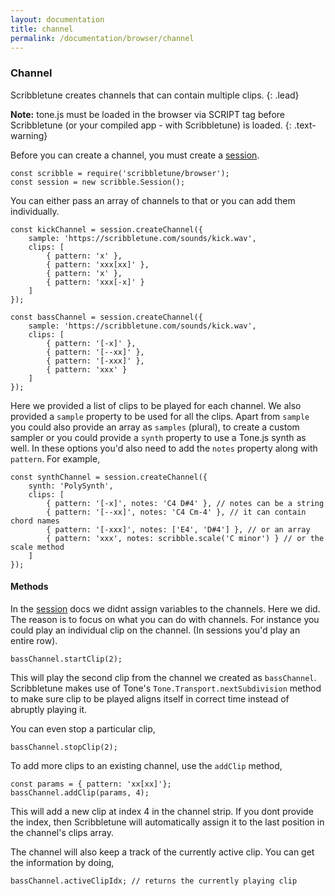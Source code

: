 ```yaml
---
layout: documentation
title: channel
permalink: /documentation/browser/channel
---
```


### Channel

Scribbletune creates channels that can contain multiple clips.
{: .lead}

**Note:** tone.js must be loaded in the browser via SCRIPT tag before Scribbletune (or your compiled app - with Scribbletune) is loaded.
{: .text-warning}

Before you can create a channel, you must create a [session](/documentation/browser/session).

```
const scribble = require('scribbletune/browser');
const session = new scribble.Session();
```

You can either pass an array of channels to that or you can add them individually.

```
const kickChannel = session.createChannel({
	sample: 'https://scribbletune.com/sounds/kick.wav',
	clips: [
		{ pattern: 'x' },
		{ pattern: 'xxx[xx]' },
		{ pattern: 'x' },
		{ pattern: 'xxx[-x]' }
	]
});

const bassChannel = session.createChannel({
	sample: 'https://scribbletune.com/sounds/kick.wav',
	clips: [
		{ pattern: '[-x]' },
		{ pattern: '[--xx]' },
		{ pattern: '[-xxx]' },
		{ pattern: 'xxx' }
	]
});
```

Here we provided a list of clips to be played for each channel. We also provided a `sample` property to be used for all the clips. Apart from `sample` you could also provide an array as `samples` (plural), to create a custom sampler or you could provide a `synth` property to use a Tone.js synth as well. In these options you'd also need to add the `notes` property along with `pattern`. For example,

```
const synthChannel = session.createChannel({
	synth: 'PolySynth',
	clips: [
		{ pattern: '[-x]', notes: 'C4 D#4' }, // notes can be a string
		{ pattern: '[--xx]', notes: 'C4 Cm-4' }, // it can contain chord names
		{ pattern: '[-xxx]', notes: ['E4', 'D#4'] }, // or an array
		{ pattern: 'xxx', notes: scribble.scale('C minor') } // or the scale method
	]
});
```

#### Methods

In the [session](/documentation/browser/session) docs we didnt assign variables to the channels. Here we did. The reason is to focus on what you can do with channels. For instance you could play an individual clip on the channel. (In sessions you'd play an entire row).

```
bassChannel.startClip(2);
```

This will play the second clip from the channel we created as `bassChannel`. Scribbletune makes use of Tone's `Tone.Transport.nextSubdivision` method to make sure clip to be played aligns itself in correct time instead of abruptly playing it.

You can even stop a particular clip,

```
bassChannel.stopClip(2);
```

To add more clips to an existing channel, use the `addClip` method,

```
const params = { pattern: 'xx[xx]'};
bassChannel.addClip(params, 4);
```

This will add a new clip at index 4 in the channel strip. If you dont provide the index, then Scribbletune will automatically assign it to the last position in the channel's clips array.

The channel will also keep a track of the currently active clip. You can get the information by doing,

```
bassChannel.activeClipIdx; // returns the currently playing clip
```
